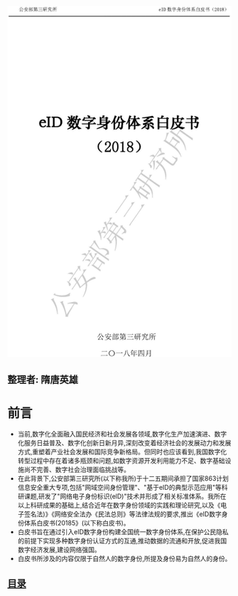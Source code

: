 ![](/assets/index.png) 
---
整理者: 隋唐英雄
---

# 前言

* 当前,数字化全面融入国民经济和社会发展各领域,数字化生产加速演进、数字化服务日益普及、数字化创新日新月异,深刻改变着经济社会的发展动力和发展方式,重塑着产业社会发展和国际竞争新格局。但同时也应该看到,我国数字化转型过程中存在着诸多瓶颈和问题,如数字资源开发利用能力不足、数字基础设施尚不完善、数字社会治理面临挑战等。
* 在此背景下,公安部第三研究所\(以下称我所\)于十二五期间承担了国家863计划信息安全重大专项,包括"网域空间身份管理"、"基于eID的典型示范应用"等科研课题,研发了"网络电子身份标识\(elD\)"技术并形成了相关标准体系。我所在以上科研成果的基础上,结合近年在数字身份领域的实践和理论研究,以及《电子签名法\)》《网络安全法办《民法总则》等法律法规的要求,推出《eID数字身份体系白皮书\(20185》\(以下称白皮书\)。
* 白皮书旨在通过引入eID数字身份构建全国统一数字身份体系,在保护公民隐私的前提下实现多种数字身份认证方式的互通,推动数据的流通和开放,促进我国数字经济发展,建设网络强国。
* 白皮书所涉及的内容仅限于自然人的数字身份,所提及身份易为自然人的身份。



## [目录](/src/SUMMARY.md)




